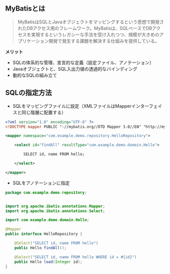 ## MyBatisとは

>MyBatisはSQLとJavaオブジェクトをマッピングするという思想で開発されたDBアクセス用のフレームワーク。MyBatisは、SQLベースでDBアクセスを実現するというレガシーな手法を受け入れつつ、規模が大きめのアプリケーション開発で発生する課題を解決する仕組みを提供している。

**メリット**

* SQLの体系的な管理、宣言的な定義（設定ファイル、アノテーション）
* Javaオブジェクトと、SQL入出力値の透過的なバインディング
* 動的なSQLの組み立て

## SQLの指定方法

* SQLをマッピングファイルに設定（XMLファイルはMapperインターフェイスと同じ階層に配置する）

```xml
<?xml version="1.0" encoding="UTF-8" ?>
<!DOCTYPE mapper PUBLIC "-//mybatis.org//DTD Mapper 3.0//EN" "http://mybatis.org/dtd/mybatis-3-mapper.dtd" >

<mapper namespace="com.example.demo.repository.HelloRepository">

	<select id="findAll" resultType="com.example.demo.domain.Hello">

		SELECT id, name FROM hello;

	</select>

</mapper>
```

* SQLをアノテーションに指定

```Java
package com.example.demo.repository;


import org.apache.ibatis.annotations.Mapper;
import org.apache.ibatis.annotations.Select;

import com.example.demo.domain.Hello;

@Mapper
public interface HelloRepository {

	@Select("SELECT id, name FROM hello")
	public Hello findAll();

	@Select("SELECT id, name FROM hello WHERE id = #{id}")
	public Hello load(Integer id);
}
```
